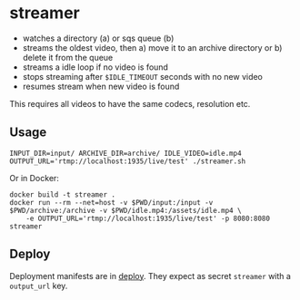 # streamer
- watches a directory (a) or sqs queue (b)
- streams the oldest video, then a) move it to an archive directory or b) delete it from the queue
- streams a idle loop if no video is found
- stops streaming after `$IDLE_TIMEOUT` seconds with no new video
- resumes stream when new video is found

This requires all videos to have the same codecs, resolution etc.

## Usage
```
INPUT_DIR=input/ ARCHIVE_DIR=archive/ IDLE_VIDEO=idle.mp4 OUTPUT_URL='rtmp://localhost:1935/live/test' ./streamer.sh
```

Or in Docker:
```
docker build -t streamer .
docker run --rm --net=host -v $PWD/input:/input -v $PWD/archive:/archive -v $PWD/idle.mp4:/assets/idle.mp4 \
    -e OUTPUT_URL='rtmp://localhost:1935/live/test' -p 8080:8080 streamer
```


## Deploy
Deployment manifests are in [deploy](deploy/). They expect as secret `streamer` with a `output_url` key.

